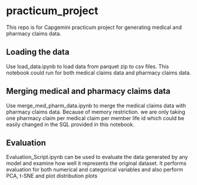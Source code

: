 # practicum_project
This repo is for Capgemini practicum project for generating medical and pharmacy claims data.

## Loading the data
Use load_data.ipynb to load data from parquet zip to csv files. This notebook could run for both medical claims data and pharmacy claims data.

## Merging medical and pharmacy claims data
Use merge_med_pharm_data.ipynb to merge the medical claims data with pharmacy claims data. Because of memory restriction. we are only taking one pharmacy claim per medical claim per member life id which could be easily changed in the SQL provided in this notebook.

## Evaluation
Evaluation_Script.ipynb can be used to evaluate the data generated by any model and examine how well it represents the original dataset. It performs evaluation for both numerical and categorical variables and also perform PCA, t-SNE and plot distribution plots
